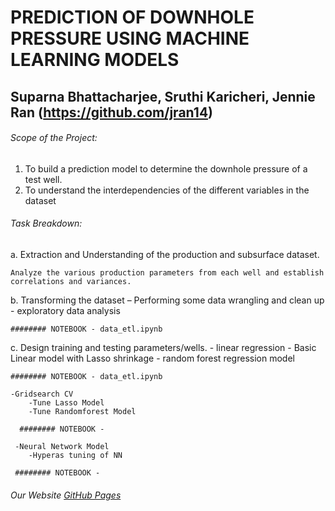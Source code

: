 # PREDICTION OF DOWNHOLE PRESSURE USING MACHINE LEARNING MODELS

## Suparna Bhattacharjee,  Sruthi Karicheri, Jennie Ran (https://github.com/jran14)

###### Scope of the Project:

1.	To build a prediction model to determine the downhole pressure of a test well.
2.	To understand the interdependencies of the different variables in the dataset 

###### Task Breakdown:
a.	Extraction and Understanding of the production and subsurface dataset. 
    
    Analyze the various production parameters from each well and establish correlations and variances.

b.	Transforming the dataset 
    – Performing some data wrangling and clean up
    - exploratory data analysis
    
    ######## NOTEBOOK - data_etl.ipynb
    
c.	Design training and testing parameters/wells.
    - linear regression 
    - Basic Linear model with Lasso shrinkage
    - random forest regression model 
    
    ######## NOTEBOOK - data_etl.ipynb
    
    -Gridsearch CV
        -Tune Lasso Model
        -Tune Randomforest Model
      
      ######## NOTEBOOK -
     
     -Neural Network Model
        -Hyperas tuning of NN
     
     ######## NOTEBOOK -    


###### Our Website [GitHub Pages](https://pages.github.com/)

